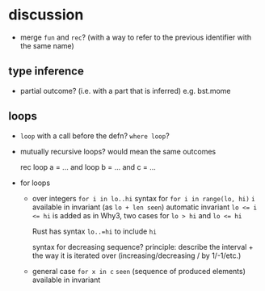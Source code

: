 
# discussion

  - merge `fun` and `rec`?
    (with a way to refer to the previous identifier with the same name)

## type inference
  - partial outcome? (i.e. with a part that is inferred)
    e.g. bst.mome

## loops
  - `loop` with a call before the defn?
    `where loop`?

  - mutually recursive loops?
      would mean the same outcomes

    rec loop a = ...
    and loop b = ...
    and      c = ...

  - for loops

    - over integers `for i in lo..hi`
        syntax for `for i in range(lo, hi)`
        `i` available in invariant (as `lo + len seen`)
        automatic invariant `lo <= i <= hi` is added
        as in Why3, two cases for `lo > hi` and `lo <= hi`

      Rust has syntax `lo..=hi` to include `hi`

      syntax for decreasing sequence?
      principle: describe the interval + the way it is iterated over
      (increasing/decreasing / by 1/-1/etc.)

    - general case `for x in c`
        `seen` (sequence of produced elements) available in invariant
